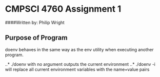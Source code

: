 # CMPSCI 4760 Assignment 1
####Written by: Philip Wright

Purpose of Program
------------------

doenv behaves in the same way as the env utility when executing another program.

..* ./doenv with no argument outputs the current environment
..* ./doenv -i will replace all current environment variables with the name=value pairs


